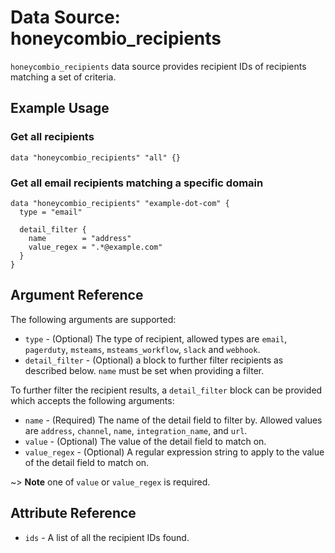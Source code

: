 # Data Source: honeycombio_recipients

`honeycombio_recipients` data source provides recipient IDs of recipients matching a set of criteria.

## Example Usage

### Get all recipients
```hcl
data "honeycombio_recipients" "all" {}
```

### Get all email recipients matching a specific domain
```hcl
data "honeycombio_recipients" "example-dot-com" {
  type = "email"

  detail_filter {
    name        = "address"
    value_regex = ".*@example.com"
  }
}
```

## Argument Reference

The following arguments are supported:

* `type` - (Optional) The type of recipient, allowed types are `email`, `pagerduty`, `msteams`, `msteams_workflow`, `slack` and `webhook`.
* `detail_filter` - (Optional) a block to further filter recipients as described below. `name` must be set when providing a filter.

To further filter the recipient results, a `detail_filter` block can be provided which accepts the following arguments:

* `name` - (Required) The name of the detail field to filter by. Allowed values are `address`, `channel`, `name`, `integration_name`, and `url`.
* `value` - (Optional) The value of the detail field to match on.
* `value_regex` - (Optional) A regular expression string to apply to the value of the detail field to match on.

~> **Note** one of `value` or `value_regex` is required.

## Attribute Reference

* `ids` - A list of all the recipient IDs found.
